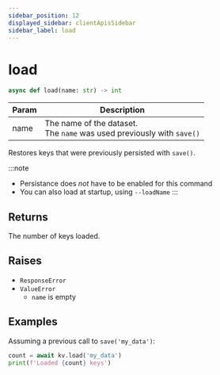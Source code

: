 ```yaml
---
sidebar_position: 12
displayed_sidebar: clientApisSidebar
sidebar_label: load
---
```


# load

```py
async def load(name: str) -> int
```

|Param|Description|
|--|--|
|name|The name of the dataset.<br/>The `name` was used previously with `save()`|

Restores keys that were previously persisted with `save()`.


:::note
- Persistance does _not_ have to be enabled for this command
- You can also load at startup, using `--loadName`
:::


## Returns
The number of keys loaded.


## Raises
- `ResponseError`
- `ValueError`
  - `name` is empty


## Examples

Assuming a previous call to `save('my_data')`:

```py title='Load keys'
count = await kv.load('my_data')
print(f'Loaded {count} keys')
```
